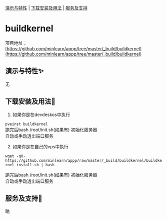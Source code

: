 [演示与特性](#演示与特性) | [下载安装及用法](#下载安装及用法) | [服务及支持](#服务及支持)

buildkernel
=====

项目地址：[https://github.com/minlearn/appp/tree/master/_build/buildkernel](https://github.com/minlearn/appp/tree/master/_build/buildkernel)

演示与特性✨
-----


无



下载安装及用法📄
-----

1) 如果你是在devdeskos中执行  


```pveinst buildkernel```  
跑完后bash /root/init.sh(如果有) 初始化服务器  
自动或手动透出端口服务



2) 如果你是在自己的vps中执行


```wget -qO- https://github.com/minlearn/appp/raw/master/_build/buildkernel/buildkernel_install.sh | bash```  

跑完后bash /root/init.sh(如果有) 初始化服务器  
自动或手动透出端口服务


服务及支持👀
-----

略








